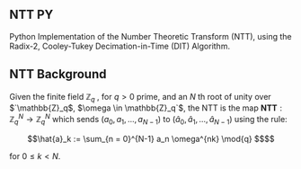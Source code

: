 ## NTT PY

Python Implementation of the Number Theoretic Transform (NTT), using the Radix-2, Cooley-Tukey Decimation-in-Time (DIT) Algorithm. 

## NTT Background   

Given the finite field $`\mathbb{Z}_q`$ , for $`q > 0`$ prime, and an $N$ th root of unity over $`\mathbb{Z}_q$, $\omega \in \mathbb{Z}_q`$, the NTT is the map 
$`\textbf{NTT}: \mathbb{Z}_q^N \rightarrow \mathbb{Z}_q^N `$ which sends $`(a_0, a_1, ... , a_{N-1})`$ to $`(\hat{a}_0, \hat{a}_1, ... , \hat{a}_{N-1})`$ using the rule:   

```math 
\hat{a}_k := \sum_{n = 0}^{N-1} a_n \omega^{nk} \mod{q} $$
```

for $`0 \leq k < N`$. 